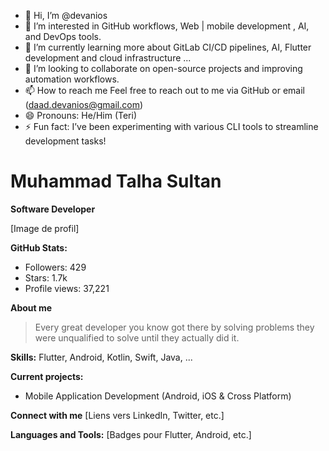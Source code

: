 - 👋 Hi, I’m @devanios
- 👀 I’m interested in GitHub workflows, Web | mobile development , AI, and DevOps tools.
- 🌱 I’m currently learning more about GitLab CI/CD pipelines, AI, Flutter development and cloud infrastructure ...
- 💞️ I’m looking to collaborate on open-source projects and improving automation workflows.
- 📫 How to reach me Feel free to reach out to me via GitHub or email (daad.devanios@gmail.com)
- 😄 Pronouns: He/Him (Teri)
- ⚡ Fun fact: I’ve been experimenting with various CLI tools to streamline development tasks!

<!---
devanios/devanios is a ✨ special ✨ repository because its `README.md` (this file) appears on your GitHub profile.
You can click the Preview link to take a look at your changes.
--->
# Muhammad Talha Sultan
**Software Developer**

[Image de profil]

**GitHub Stats:**
* Followers: 429
* Stars: 1.7k
* Profile views: 37,221

**About me**
> Every great developer you know got there by solving problems they were unqualified to solve until they actually did it.

**Skills:** Flutter, Android, Kotlin, Swift, Java, ...

**Current projects:**
* Mobile Application Development (Android, iOS & Cross Platform)

**Connect with me**
[Liens vers LinkedIn, Twitter, etc.]

**Languages and Tools:**
[Badges pour Flutter, Android, etc.]
